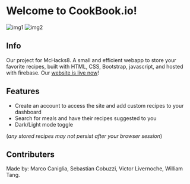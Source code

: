 # Welcome to CookBook.io!

![img1](https://cdn.discordapp.com/attachments/804864853566947374/805326773004664872/3.jpg)
![img2](https://challengepost-s3-challengepost.netdna-ssl.com/photos/production/software_photos/001/374/056/datas/gallery.jpg)

## Info 
Our project for McHacks8. A small and efficient webapp to store your favorite recipes, built with HTML, CSS, Bootstrap, javascript, and hosted with firebase. Our [website is live now](cookbook-e138e.web.app/)!

## Features
- Create an account to access the site and add custom recipes to your dashboard
- Search for meals and have their recipes suggested to you
- Dark/Light mode toggle

(*any stored recipes may not persist after your browser session*)

## Contributers
Made by: Marco Caniglia, Sebastian Cobuzzi, Victor Livernoche, William Tang.
